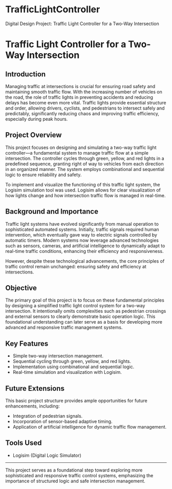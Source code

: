 # TrafficLightController
Digital Design Project: Traffic Light Controller for a Two-Way Intersection

# Traffic Light Controller for a Two-Way Intersection

## Introduction
Managing traffic at intersections is crucial for ensuring road safety and maintaining smooth traffic flow. With the increasing number of vehicles on the road, the role of traffic lights in preventing accidents and reducing delays has become even more vital. Traffic lights provide essential structure and order, allowing drivers, cyclists, and pedestrians to intersect safely and predictably, significantly reducing chaos and improving traffic efficiency, especially during peak hours.

## Project Overview
This project focuses on designing and simulating a two-way traffic light controller—a fundamental system to manage traffic flow at a simple intersection. The controller cycles through green, yellow, and red lights in a predefined sequence, granting right of way to vehicles from each direction in an organized manner. The system employs combinational and sequential logic to ensure reliability and safety.

To implement and visualize the functioning of this traffic light system, the Logisim simulation tool was used. Logisim allows for clear visualization of how lights change and how intersection traffic flow is managed in real-time.

## Background and Importance
Traffic light systems have evolved significantly from manual operation to sophisticated automated systems. Initially, traffic signals required human intervention, which eventually gave way to electric signals controlled by automatic timers. Modern systems now leverage advanced technologies such as sensors, cameras, and artificial intelligence to dynamically adapt to real-time traffic conditions, enhancing their efficiency and responsiveness.

However, despite these technological advancements, the core principles of traffic control remain unchanged: ensuring safety and efficiency at intersections.

## Objective
The primary goal of this project is to focus on these fundamental principles by designing a simplified traffic light control system for a two-way intersection. It intentionally omits complexities such as pedestrian crossings and external sensors to clearly demonstrate basic operation logic. This foundational understanding can later serve as a basis for developing more advanced and responsive traffic management systems.

## Key Features
- Simple two-way intersection management.
- Sequential cycling through green, yellow, and red lights.
- Implementation using combinational and sequential logic.
- Real-time simulation and visualization with Logisim.

## Future Extensions
This basic project structure provides ample opportunities for future enhancements, including:
- Integration of pedestrian signals.
- Incorporation of sensor-based adaptive timing.
- Application of artificial intelligence for dynamic traffic flow management.

## Tools Used
- Logisim (Digital Logic Simulator)

---

This project serves as a foundational step toward exploring more sophisticated and responsive traffic control systems, emphasizing the importance of structured logic and safe intersection management.

